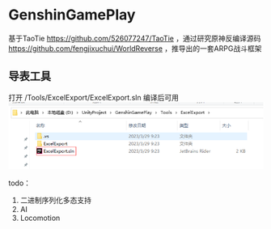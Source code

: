 # GenshinGamePlay

基于TaoTie https://github.com/526077247/TaoTie ，通过研究原神反编译源码 https://github.com/fengjixuchui/WorldReverse ，推导出的一套ARPG战斗框架

## 导表工具
打开 /Tools/ExcelExport/ExcelExport.sln 编译后可用
![ExcelExport.png](ReadMeRes%2FExcelExport.png)

todo：
1. 二进制序列化多态支持
2. AI
3. Locomotion
